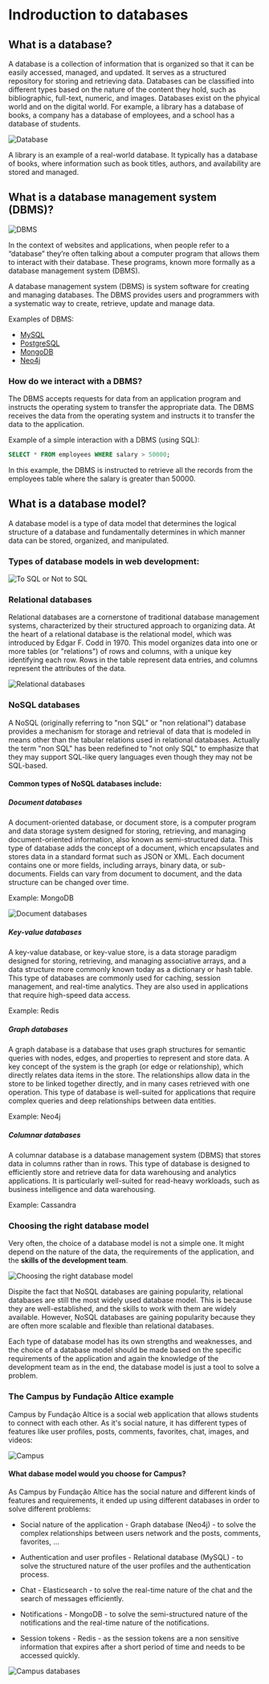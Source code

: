 # Indroduction to databases

## What is a database?

A database is a collection of information that is organized so that it can be easily accessed, managed, and updated. It serves as a structured repository for storing and retrieving data. Databases can be classified into different types based on the nature of the content they hold, such as bibliographic, full-text, numeric, and images.
Databases exist on the phyical world and on the digital world. For example, a library has a database of books, a company has a database of employees, and a school has a database of students.

![Database](./img/ua_biblio.png)

A library is an example of a real-world database. It typically has a database of books, where information such as book titles, authors, and availability are stored and managed.

## What is a database management system (DBMS)?

![DBMS](./img/dbms.png)

In the context of websites and applications, when people refer to a “database” they’re often talking about a computer program that allows them to interact with their database. These programs, known more formally as a database management system (DBMS).

A database management system (DBMS) is system software for creating and managing databases. The DBMS provides users and programmers with a systematic way to create, retrieve, update and manage data.

Examples of DBMS:
- [MySQL](https://www.mysql.com/)
- [PostgreSQL](https://www.postgresql.org/)
- [MongoDB](https://www.mongodb.com/)
- [Neo4j](https://neo4j.com/)


### How do we interact with a DBMS?

The DBMS accepts requests for data from an application program and instructs the operating system to transfer the appropriate data. The DBMS receives the data from the operating system and instructs it to transfer the data to the application.

Example of a simple interaction with a DBMS (using SQL):

```sql
SELECT * FROM employees WHERE salary > 50000;
```

In this example, the DBMS is instructed to retrieve all the records from the employees table where the salary is greater than 50000.


## What is a database model?

A database model is a type of data model that determines the logical structure of a database and fundamentally determines in which manner data can be stored, organized, and manipulated.

### Types of database models in web development:


![To SQL or Not to SQL](./img/to_sql_or_not_to_sql.png)


### Relational databases

Relational databases are a cornerstone of traditional database management systems, characterized by their structured approach to organizing data. At the heart of a relational database is the relational model, which was introduced by Edgar F. Codd in 1970. This model organizes data into one or more tables (or "relations") of rows and columns, with a unique key identifying each row. Rows in the table represent data entries, and columns represent the attributes of the data.

![Relational databases](./img/relational.png)

### NoSQL databases

A NoSQL (originally referring to "non SQL" or "non relational") database provides a mechanism for storage and retrieval of data that is modeled in means other than the tabular relations used in relational databases. Actually the term "non SQL" has been redefined to "not only SQL" to emphasize that they may support SQL-like query languages even though they may not be SQL-based.


#### Common types of NoSQL databases include:

##### Document databases

A document-oriented database, or document store, is a computer program and data storage system designed for storing, retrieving, and managing document-oriented information, also known as semi-structured data.
This type of database adds the concept of a document, which encapsulates and stores data in a standard format such as JSON or XML. Each document contains one or more fields, including arrays, binary data, or sub-documents. Fields can vary from document to document, and the data structure can be changed over time.

Example: MongoDB

![Document databases](./img/document_model.png)

##### Key-value databases

A key-value database, or key-value store, is a data storage paradigm designed for storing, retrieving, and managing associative arrays, and a data structure more commonly known today as a dictionary or hash table.
This type of databases are commonly used for caching, session management, and real-time analytics. They are also used in applications that require high-speed data access.

Example: Redis

##### Graph databases

A graph database is a database that uses graph structures for semantic queries with nodes, edges, and properties to represent and store data. A key concept of the system is the graph (or edge or relationship), which directly relates data items in the store. The relationships allow data in the store to be linked together directly, and in many cases retrieved with one operation.
This type of database is well-suited for applications that require complex queries and deep relationships between data entities.

Example: Neo4j

##### Columnar databases

A columnar database is a database management system (DBMS) that stores data in columns rather than in rows.
This type of database is designed to efficiently store and retrieve data for data warehousing and analytics applications. It is particularly well-suited for read-heavy workloads, such as business intelligence and data warehousing.

Example: Cassandra

### Choosing the right database model

Very often, the choice of a database model is not a simple one. It might depend on the nature of the data, the requirements of the application, and the **skills of the development team**.

![Choosing the right database model](./img/db_to_chose.png)

Dispite the fact that NoSQL databases are gaining popularity, relational databases are still the most widely used database model. This is because they are well-established, and the skills to work with them are widely available. However, NoSQL databases are gaining popularity because they are often more scalable and flexible than relational databases.

Each type of database model has its own strengths and weaknesses, and the choice of a database model should be made based on the specific requirements of the application and again the knowledge of the development team as in the end, the database model is just a tool to solve a problem.


### The Campus by Fundação Altice example

Campus by Fundação Altice is a social web application that allows students to connect with each other. As it's social nature, it has different types of features like user profiles, posts, comments, favorites, chat, images, and videos:

![Campus](./img/campus.png)

#### What dabase model would you choose for Campus?

As Campus by Fundação Altice has the social nature and different kinds of features and requirements, it ended up using different databases in order to solve different problems:

- Social nature of the application - Graph database (Neo4j) - to solve the complex relationships between users network and the posts, comments, favorites, ...

- Authentication and user profiles - Relational database (MySQL) - to solve the structured nature of the user profiles and the authentication process.

- Chat - Elasticsearch - to solve the real-time nature of the chat and the search of messages efficiently.

- Notifications - MongoDB - to solve the semi-structured nature of the notifications and the real-time nature of the notifications.

- Session tokens - Redis - as the session tokens are a non sensitive information that expires after a short period of time and needs to be accessed quickly.

![Campus databases](./img/different_dbs.png)



